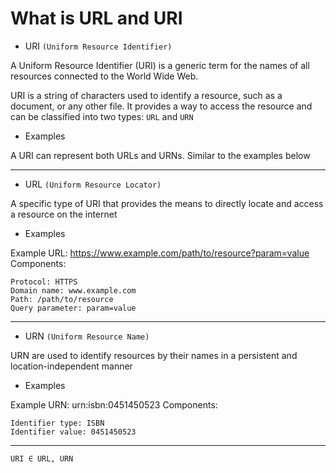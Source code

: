 # What is URL and URI

- URI `(Uniform Resource Identifier)`

A Uniform Resource Identifier (URI) is a generic term for the names of all resources connected to the World Wide Web.

URI is a string of characters used to identify a resource, such as a document, or any other file. It provides a way to access the resource and can be classified into two types: `URL` and `URN`

- Examples

A URI can represent both URLs and URNs. Similar to the examples below

---

- URL `(Uniform Resource Locator)`

A specific type of URI that provides the means to directly locate and access a resource on the internet

- Examples

Example URL: https://www.example.com/path/to/resource?param=value
Components:

    Protocol: HTTPS
    Domain name: www.example.com
    Path: /path/to/resource
    Query parameter: param=value

---

- URN `(Uniform Resource Name)`

URN are used to identify resources by their names in a persistent and location-independent manner

- Examples

Example URN: urn:isbn:0451450523
Components:

    Identifier type: ISBN
    Identifier value: 0451450523

---

`URI ∈ URL, URN`
